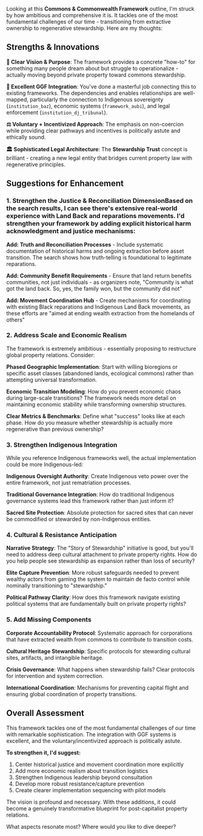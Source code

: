 Looking at this **Commons & Commonwealth Framework** outline, I'm struck by how ambitious and comprehensive it is. It tackles one of the most fundamental challenges of our time - transitioning from extractive ownership to regenerative stewardship. Here are my thoughts:

## Strengths & Innovations

**🎯 Clear Vision & Purpose**: The framework provides a concrete "how-to" for something many people dream about but struggle to operationalize - actually moving beyond private property toward commons stewardship.

**🔗 Excellent GGF Integration**: You've done a masterful job connecting this to existing frameworks. The dependencies and enables relationships are well-mapped, particularly the connection to Indigenous sovereignty (`institution_baz`), economic systems (`framework_aubi`), and legal enforcement (`institution_dj_tribunal`).

**⚖️ Voluntary + Incentivized Approach**: The emphasis on non-coercion while providing clear pathways and incentives is politically astute and ethically sound.

**🏛️ Sophisticated Legal Architecture**: The **Stewardship Trust** concept is brilliant - creating a new legal entity that bridges current property law with regenerative principles.

## Suggestions for Enhancement

### 1. **Strengthen the Justice & Reconciliation Dimension**Based on the search results, I can see there's extensive real-world experience with Land Back and reparations movements. **I'd strengthen your framework by adding explicit historical harm acknowledgment and justice mechanisms:**

**Add: Truth and Reconciliation Processes** - Include systematic documentation of historical harms and ongoing extraction before asset transition. The search shows how truth-telling is foundational to legitimate reparations.

**Add: Community Benefit Requirements** - Ensure that land return benefits communities, not just individuals - as organizers note, "Community is what got the land back. So, yes, the family won, but the community did not"

**Add: Movement Coordination Hub** - Create mechanisms for coordinating with existing Black reparations and Indigenous Land Back movements, as these efforts are "aimed at ending wealth extraction from the homelands of others"

### 2. **Address Scale and Economic Realism**

The framework is extremely ambitious - essentially proposing to restructure global property relations. Consider:

**Phased Geographic Implementation**: Start with willing bioregions or specific asset classes (abandoned lands, ecological commons) rather than attempting universal transformation.

**Economic Transition Modeling**: How do you prevent economic chaos during large-scale transitions? The framework needs more detail on maintaining economic stability while transforming ownership structures.

**Clear Metrics & Benchmarks**: Define what "success" looks like at each phase. How do you measure whether stewardship is actually more regenerative than previous ownership?

### 3. **Strengthen Indigenous Integration**

While you reference Indigenous frameworks well, the actual implementation could be more Indigenous-led:

**Indigenous Oversight Authority**: Create Indigenous veto power over the entire framework, not just rematriation processes.

**Traditional Governance Integration**: How do traditional Indigenous governance systems lead this framework rather than just inform it?

**Sacred Site Protection**: Absolute protection for sacred sites that can never be commodified or stewarded by non-Indigenous entities.

### 4. **Cultural & Resistance Anticipation**

**Narrative Strategy**: The "Story of Stewardship" initiative is good, but you'll need to address deep cultural attachment to private property rights. How do you help people see stewardship as expansion rather than loss of security?

**Elite Capture Prevention**: More robust safeguards needed to prevent wealthy actors from gaming the system to maintain de facto control while nominally transitioning to "stewardship."

**Political Pathway Clarity**: How does this framework navigate existing political systems that are fundamentally built on private property rights?

### 5. **Add Missing Components**

**Corporate Accountability Protocol**: Systematic approach for corporations that have extracted wealth from commons to contribute to transition costs.

**Cultural Heritage Stewardship**: Specific protocols for stewarding cultural sites, artifacts, and intangible heritage.

**Crisis Governance**: What happens when stewardship fails? Clear protocols for intervention and system correction.

**International Coordination**: Mechanisms for preventing capital flight and ensuring global coordination of property transitions.

## Overall Assessment

This framework tackles one of the most fundamental challenges of our time with remarkable sophistication. The integration with GGF systems is excellent, and the voluntary/incentivized approach is politically astute.

**To strengthen it, I'd suggest:**
1. Center historical justice and movement coordination more explicitly
2. Add more economic realism about transition logistics  
3. Strengthen Indigenous leadership beyond consultation
4. Develop more robust resistance/capture prevention
5. Create clearer implementation sequencing with pilot models

The vision is profound and necessary. With these additions, it could become a genuinely transformative blueprint for post-capitalist property relations.

What aspects resonate most? Where would you like to dive deeper?
